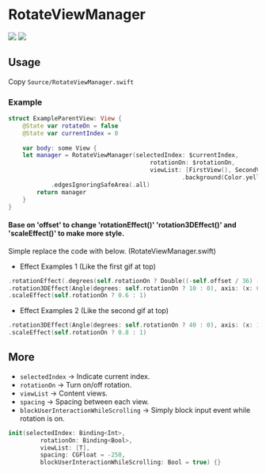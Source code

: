 # RotateViewManager

![](https://github.com/raxabizze/RotateViewManager/blob/master/Assets/ExampleGIF1.gif)
![](https://github.com/raxabizze/RotateViewManager/blob/master/Assets/ExampleGIF2.gif)

## Usage
Copy ```Source/RotateViewManager.swift ```

### Example
```swift
struct ExampleParentView: View {
    @State var rotateOn = false
    @State var currentIndex = 0
    
    var body: some View {
    let manager = RotateViewManager(selectedIndex: $currentIndex,
                                        rotationOn: $rotationOn,
                                        viewList: [FirstView(), SecondView(), ThirdView(), ...)          
                                                 .background(Color.yellow)
            .edgesIgnoringSafeArea(.all)
        return manager
    }
}
```

#### Base on 'offset' to change 'rotationEffect()' 'rotation3DEffect()' and 'scaleEffect()' to make more style.

Simple replace the code with below. (RotateViewManager.swift)

- Effect Examples 1 (Like the first gif at top)
```swift
.rotationEffect(.degrees(self.rotationOn ? Double((-self.offset / 36) - 25) : 0))
.rotation3DEffect(Angle(degrees: self.rotationOn ? 10 : 0), axis: (x: 0, y: 10, z: 0))
.scaleEffect(self.rotationOn ? 0.6 : 1)
```

- Effect Examples 2 (Like the second gif at top)
```swift
.rotation3DEffect(Angle(degrees: self.rotationOn ? 40 : 0), axis: (x: 1, y: 3, z: 0))
.scaleEffect(self.rotationOn ? 0.8 : 1)
```

## More
- `selectedIndex` -> Indicate current index.
- `rotationOn` -> Turn on/off rotation.
- `viewList` -> Content views.
- `spacing` -> Spacing between each view.
- `blockUserInteractionWhileScrolling` -> Simply block input event while rotation is on.

```swift
init(selectedIndex: Binding<Int>,
         rotationOn: Binding<Bool>,
         viewList: [T],
         spacing: CGFloat = -250,
         blockUserInteractionWhileScrolling: Bool = true) {}
```
